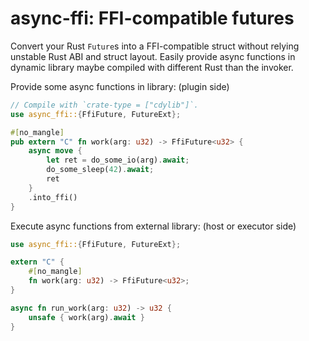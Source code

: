 # async-ffi: FFI-compatible futures

Convert your Rust `Future`s into a FFI-compatible struct without relying unstable Rust ABI and struct layout.
Easily provide async functions in dynamic library maybe compiled with different Rust than the invoker.

Provide some async functions in library: (plugin side)
```rust
// Compile with `crate-type = ["cdylib"]`.
use async_ffi::{FfiFuture, FutureExt};

#[no_mangle]
pub extern "C" fn work(arg: u32) -> FfiFuture<u32> {
    async move {
        let ret = do_some_io(arg).await;
        do_some_sleep(42).await;
        ret
    }
    .into_ffi()
}
```

Execute async functions from external library: (host or executor side)
```rust
use async_ffi::{FfiFuture, FutureExt};

extern "C" {
    #[no_mangle]
    fn work(arg: u32) -> FfiFuture<u32>;
}

async fn run_work(arg: u32) -> u32 {
    unsafe { work(arg).await }
}
```

